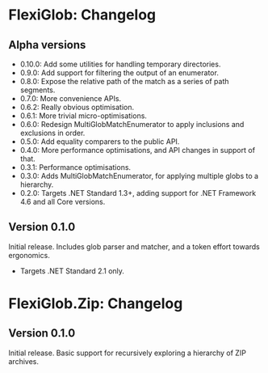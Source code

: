 # FlexiGlob: Changelog

## Alpha versions

* 0.10.0: Add some utilities for handling temporary directories.
* 0.9.0: Add support for filtering the output of an enumerator.
* 0.8.0: Expose the relative path of the match as a series of path segments.
* 0.7.0: More convenience APIs.
* 0.6.2: Really obvious optimisation.
* 0.6.1: More trivial micro-optimisations.
* 0.6.0: Redesign MultiGlobMatchEnumerator to apply inclusions and exclusions in order.
* 0.5.0: Add equality comparers to the public API.
* 0.4.0: More performance optimisations, and API changes in support of that.
* 0.3.1: Performance optimisations.
* 0.3.0: Adds MultiGlobMatchEnumerator, for applying multiple globs to a hierarchy.
* 0.2.0: Targets .NET Standard 1.3+, adding support for .NET Framework 4.6 and all Core versions.

## Version 0.1.0

Initial release. Includes glob parser and matcher, and a token effort towards ergonomics.

* Targets .NET Standard 2.1 only.

# FlexiGlob.Zip: Changelog

## Version 0.1.0

Initial release. Basic support for recursively exploring a hierarchy of ZIP archives.
